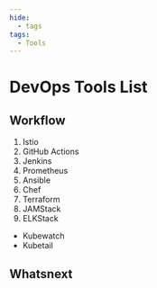 ```yaml
---
hide:
  - tags
tags:
  - Tools
---
```


# DevOps Tools List

## Workflow

1. Istio
2. GitHub Actions
3. Jenkins
4. Prometheus
5. Ansible
6. Chef
7. Terraform
8. JAMStack
9. ELKStack

- Kubewatch
- Kubetail

## Whatsnext

<!-- provide a bulleted list of topics (5 maximum) to learn more about the concept. -->

```

```
